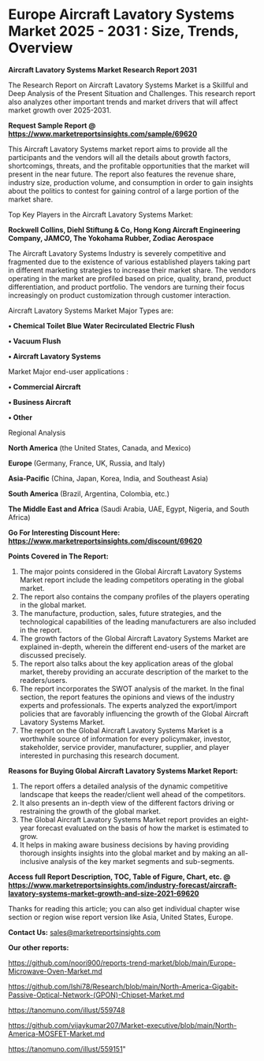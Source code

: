 # Europe Aircraft Lavatory Systems Market 2025 - 2031 : Size, Trends, Overview

<strong>Aircraft Lavatory Systems Market Research Report 2031</strong>

The Research Report on Aircraft Lavatory Systems Market is a Skillful and Deep Analysis of the Present Situation and Challenges. This research report also analyzes other important trends and market drivers that will affect market growth over 2025-2031.

<strong>Request Sample Report @ <a href=https://www.marketreportsinsights.com/sample/69620>https://www.marketreportsinsights.com/sample/69620</a></strong>

This Aircraft Lavatory Systems market report aims to provide all the participants and the vendors will all the details about growth factors, shortcomings, threats, and the profitable opportunities that the market will present in the near future. The report also features the revenue share, industry size, production volume, and consumption in order to gain insights about the politics to contest for gaining control of a large portion of the market share.

Top Key Players in the Aircraft Lavatory Systems Market:

<strong>Rockwell Collins, Diehl Stiftung & Co, Hong Kong Aircraft Engineering Company, JAMCO, The Yokohama Rubber, Zodiac Aerospace</strong>

The Aircraft Lavatory Systems Industry is severely competitive and fragmented due to the existence of various established players taking part in different marketing strategies to increase their market share. The vendors operating in the market are profiled based on price, quality, brand, product differentiation, and product portfolio. The vendors are turning their focus increasingly on product customization through customer interaction.

Aircraft Lavatory Systems Market Major Types are:

<strong>• Chemical Toilet Blue Water Recirculated Electric Flush

• Vacuum Flush

• Aircraft Lavatory Systems</strong>

Market Major end-user applications :

<strong>• Commercial Aircraft

• Business Aircraft

• Other</strong>

Regional Analysis

</u><strong><b>North America</b></strong> (the United States, Canada, and Mexico)

<strong><b>Europe </b></strong>(Germany, France, UK, Russia, and Italy)

<strong><b>Asia-Pacific</b></strong> (China, Japan, Korea, India, and Southeast Asia)

<strong><b>South America</b></strong> (Brazil, Argentina, Colombia, etc.)

<strong><b>The Middle East and Africa</b></strong> (Saudi Arabia, UAE, Egypt, Nigeria, and South Africa)

<strong>Go For Interesting Discount Here: <a href=https://www.marketreportsinsights.com/discount/69620>https://www.marketreportsinsights.com/discount/69620</a></strong>

<strong>Points Covered in The Report:</strong>
<ol>
  <li>The major points considered in the Global Aircraft Lavatory Systems Market report include the leading competitors operating in the global market.</li>
  <li>The report also contains the company profiles of the players operating in the global market.</li>
  <li>The manufacture, production, sales, future strategies, and the technological capabilities of the leading manufacturers are also included in the report.</li>
  <li>The growth factors of the Global Aircraft Lavatory Systems Market are explained in-depth, wherein the different end-users of the market are discussed precisely.</li>
  <li>The report also talks about the key application areas of the global market, thereby providing an accurate description of the market to the readers/users.</li>
  <li>The report incorporates the SWOT analysis of the market. In the final section, the report features the opinions and views of the industry experts and professionals. The experts analyzed the export/import policies that are favorably influencing the growth of the Global Aircraft Lavatory Systems Market.</li>
  <li>The report on the Global Aircraft Lavatory Systems Market is a worthwhile source of information for every policymaker, investor, stakeholder, service provider, manufacturer, supplier, and player interested in purchasing this research document.</li>
</ol>
<strong>Reasons for Buying Global Aircraft Lavatory Systems Market Report:</strong>

<ol>
  <li>The report offers a detailed analysis of the dynamic competitive landscape that keeps the reader/client well ahead of the competitors.</li>
  <li>It also presents an in-depth view of the different factors driving or restraining the growth of the global market.</li>
  <li>The Global Aircraft Lavatory Systems Market report provides an eight-year forecast evaluated on the basis of how the market is estimated to grow.</li>
  <li>It helps in making aware business decisions by having providing thorough insights insights into the global market and by making an all-inclusive analysis of the key market segments and sub-segments.</li>
</ol>
<strong>Access full Report Description, TOC, Table of Figure, Chart, etc. @ <a href=https://www.marketreportsinsights.com/industry-forecast/aircraft-lavatory-systems-market-growth-and-size-2021-69620>https://www.marketreportsinsights.com/industry-forecast/aircraft-lavatory-systems-market-growth-and-size-2021-69620</a></strong>


Thanks for reading this article; you can also get individual chapter wise section or region wise report version like Asia, United States, Europe.

<strong>Contact Us:</strong>
sales@marketreportsinsights.com

<strong>Our other reports:</strong>

<a href=https://github.com/noori900/reports-trend-market/blob/main/Europe-Microwave-Oven-Market.md>https://github.com/noori900/reports-trend-market/blob/main/Europe-Microwave-Oven-Market.md</a>

<a href=https://github.com/Ishi78/Research/blob/main/North-America-Gigabit-Passive-Optical-Network-(GPON)-Chipset-Market.md>https://github.com/Ishi78/Research/blob/main/North-America-Gigabit-Passive-Optical-Network-(GPON)-Chipset-Market.md</a>

<a href=https://tanomuno.com/illust/559748>https://tanomuno.com/illust/559748</a>

<a href=https://github.com/vijaykumar207/Market-executive/blob/main/North-America-MOSFET-Market.md>https://github.com/vijaykumar207/Market-executive/blob/main/North-America-MOSFET-Market.md</a>

<a href=https://tanomuno.com/illust/559151>https://tanomuno.com/illust/559151</a>"
